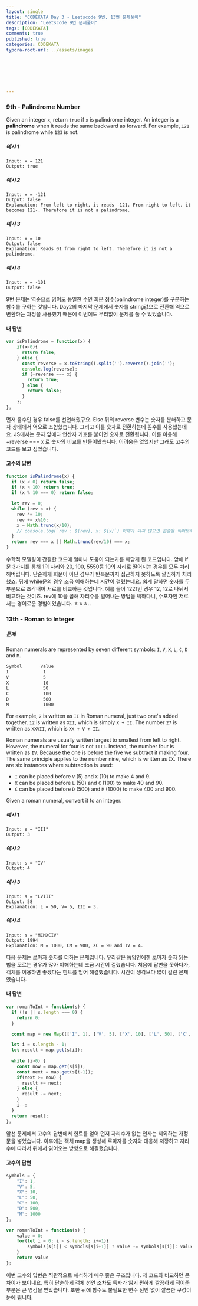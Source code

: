 ```yaml
---
layout: single
title: "CODEKATA Day 3 - Leetscode 9번, 13번 문제풀이"
description: "Leetscode 9번 문제풀이"
tags: [CODEKATA]
comments: true
published: true
categories: CODEKATA
typora-root-url: ../assets/images







---
```


###  9th - Palindrome Number



Given an integer `x`, return `true` if `x` is palindrome integer. An integer is a **palindrome** when it reads the same backward as forward. For example, `121` is palindrome while `123` is not.



##### 예시 1

```
Input: x = 121
Output: true
```



##### 예시 2

```
Input: x = -121
Output: false
Explanation: From left to right, it reads -121. From right to left, it becomes 121-. Therefore it is not a palindrome.
```



##### 예시 3

```
Input: x = 10
Output: false
Explanation: Reads 01 from right to left. Therefore it is not a palindrome.
```



##### 예시 4

```
Input: x = -101
Output: false
```



 9번 문제는 역순으로 읽어도 동일한 수인 회문 정수(palindrome integer)를 구분하는 함수를 구하는 것입니다. Day2의 마지막 문제에서 숫자를 string값으로 전환해 역으로 변환하는 과정을 사용했기 때문에 이번에도 무리없이 문제를 풀 수 있었습니다. 



#### 내 답변

```js
var isPalindrome = function(x) {
    if(x<0){
      return false;
    } else {
      const reverse = x.toString().split('').reverse().join('');
      console.log(reverse);
      if (+reverse === x) {
        return true;
      } else {
        return false;
      }
    };
};
```

 먼저 음수인 경우 false를 선언해줬구요. Else 뒤의 reverse 변수는 숫자를 분해하고 문자 상태에서 역으로 조합했습니다. 그리고 이를 숫자로 전환하는데 꼼수를 사용했는데요. JS에서는 문자 앞에다 연산자 기호를 붙이면 숫자로 전환됩니다. 이를 이용해 +reverse === x 로 숫자의 비교를 만들어봤습니다. 어려움은 없었지만 그래도 고수의 코드를 보고 싶었습니다.



#### 고수의 답변

```js
function isPalindrome(x) {
  if (x < 0) return false;
  if (x < 10) return true;
  if (x % 10 === 0) return false;

  let rev = 0;
  while (rev < x) {
    rev *= 10;
    rev += x%10;
    x = Math.trunc(x/10);
    // console.log(`rev : ${rev}, x: ${x}`) 이해가 되지 않으면 콘솔을 찍어보세요
  }
  return rev === x || Math.trunc(rev/10) === x;
}
```

 수학적 모델링이 간결한 코드에 얼마나 도움이 되는가를 깨닫게 된 코드입니다. 앞에 if문 3가지를 통해 1의 자리와 20, 100, 5550등 10의 자리로 떨어지는 경우를 모두 처리해버립니다. 단순하게 회문이 아닌 경우가 반복문까지 접근하지 못하도록 깔끔하게 처리했죠. 뒤에 while문의 경우 조금 이해하는데 시간이 걸렸는데요. 쉽게 말하면 숫자를 두 부분으로 조각내어 서로를 비교하는 것입니다. 예를 들어 1221인 경우 12, 12로 나눠서 비교하는 것이죠. rev에 10을 곱해 자리수를 밀어내는 방법을 택하다니, 수포자인 저로서는 경이로운 경험이었습니다. ㅎㅎㅎ..

 

###  13th - Roman to Integer

##### 문제

Roman numerals are represented by seven different symbols: `I`, `V`, `X`, `L`, `C`, `D` and `M`.

```markdown
Symbol       Value
I             1
V             5
X             10
L             50
C             100
D             500
M             1000
```

For example, `2` is written as `II` in Roman numeral, just two one's added together. `12` is written as `XII`, which is simply `X + II`. The number `27` is written as `XXVII`, which is `XX + V + II`.

Roman numerals are usually written largest to smallest from left to right. However, the numeral for four is not `IIII`. Instead, the number four is written as `IV`. Because the one is before the five we subtract it making four. The same principle applies to the number nine, which is written as `IX`. There are six instances where subtraction is used:

- `I` can be placed before `V` (5) and `X` (10) to make 4 and 9. 
- `X` can be placed before `L` (50) and `C` (100) to make 40 and 90. 
- `C` can be placed before `D` (500) and `M` (1000) to make 400 and 900.

Given a roman numeral, convert it to an integer.



##### 예시 1

```
Input: s = "III"
Output: 3
```



##### 예시 2

```
Input: s = "IV"
Output: 4
```



##### 예시 3

```
Input: s = "LVIII"
Output: 58
Explanation: L = 50, V= 5, III = 3.
```



##### 예시 4

```
Input: s = "MCMXCIV"
Output: 1994
Explanation: M = 1000, CM = 900, XC = 90 and IV = 4.
```



 다음 문제는 로마자 숫자를 더하는 문제입니다. 우리같은 동양인에겐 로마자 숫자 읽는 법을 모르는 경우가 많아 이해하는데 조금 시간이 걸렸습니다. 처음에 답변을 못하다가, 객체를 이용하면 좋겠다는 힌트를 얻어 해결했습니다. 시간이 생각보다 많이 걸린 문제였습니다.



#### 내 답변

```js
var romanToInt = function(s) {
  if (!s || s.length === 0) {
    return 0;
  }

  const map = new Map([['I', 1], ['V', 5], ['X', 10], ['L', 50], ['C', 100], ['D', 500], ['M', 1000]]);

  let i = s.length - 1;
  let result = map.get(s[i]);
  
  while (i>0) {
    const now = map.get(s[i]);
    const next = map.get(s[i-1]);
    if(next >= now) {
      result += next;
    } else {
      result -= next;
    }
    i--;
  }
  return result;
};
```

 앞선 문제에서 고수의 답변에서 힌트를 얻어 먼저 자리수가 없는 인자는 제외하는 가정문을 넣었습니다. 이후에는 객체 map을 생성해 로마자를 숫자와 대응해 저장하고 자리수에 따라서 뒤에서 읽어오는 방향으로 해결했습니다. 



#### 고수의 답변

```js
symbols = {
    "I": 1,
    "V": 5,
    "X": 10,
    "L": 50,
    "C": 100,
    "D": 500,
    "M": 1000
};

var romanToInt = function(s) {
    value = 0;
    for(let i = 0; i < s.length; i+=1){
        symbols[s[i]] < symbols[s[i+1]] ? value -= symbols[s[i]]: value += symbols[s[i]]
    }
    return value
};
```

 이번 고수의 답변은 직관적으로 해석하기 매우 좋은 구조입니다. 제 코드와 비교하면 큰 차이가 보이네요. 특히 단순하게 객체 선언 조차도 독자가 읽기 편하게 깔끔하게 적어준 부분은 큰 영감을 받았습니다. 또한 뒤에 함수도 불필요한 변수 선언 없이 깔끔한 구성이 눈에 띕니다.

 